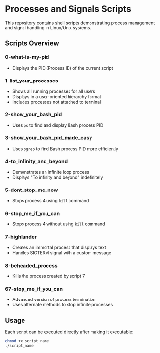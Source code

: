 # Processes and Signals Scripts

This repository contains shell scripts demonstrating process management and signal handling in Linux/Unix systems.

## Scripts Overview

### 0-what-is-my-pid
- Displays the PID (Process ID) of the current script

### 1-list_your_processes
- Shows all running processes for all users
- Displays in a user-oriented hierarchy format
- Includes processes not attached to terminal

### 2-show_your_bash_pid
- Uses `ps` to find and display Bash process PID

### 3-show_your_bash_pid_made_easy
- Uses `pgrep` to find Bash process PID more efficiently

### 4-to_infinity_and_beyond
- Demonstrates an infinite loop process
- Displays "To infinity and beyond" indefinitely

### 5-dont_stop_me_now
- Stops process 4 using `kill` command

### 6-stop_me_if_you_can
- Stops process 4 without using `kill` command

### 7-highlander
- Creates an immortal process that displays text
- Handles SIGTERM signal with a custom message

### 8-beheaded_process
- Kills the process created by script 7

### 67-stop_me_if_you_can
- Advanced version of process termination
- Uses alternate methods to stop infinite processes

## Usage
Each script can be executed directly after making it executable:
```bash
chmod +x script_name
./script_name
